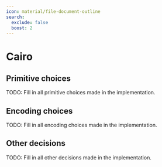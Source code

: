 ```yaml
---
icon: material/file-document-outline
search:
  exclude: false
  boost: 2
---
```


# Cairo

## Primitive choices

TODO: Fill in all primitive choices made in the implementation.

## Encoding choices

TODO: Fill in all encoding choices made in the implementation.

## Other decisions

TODO: Fill in all other decisions made in the implementation.
